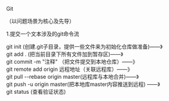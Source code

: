 Git

（以问题场景为核心及先导）

1.提交一个文本涉及的git命令流

git init  (创建.git子目录，提供一些文件来为初始化仓库做准备)——》  
		git add . (把当前目录下所有文件加到暂存区)——》  
        git  commit -m "注释" （把文件提交到本地仓库）——》   
		git  remote add origin  远程地址（关联远程库）——》  
		git   pull  --rebase origin  master(远程库与本地合并)——》  
		git   push  -u  origin master(把本地库master内容推送到远程) ——》  
		git   status (查看验证状态)